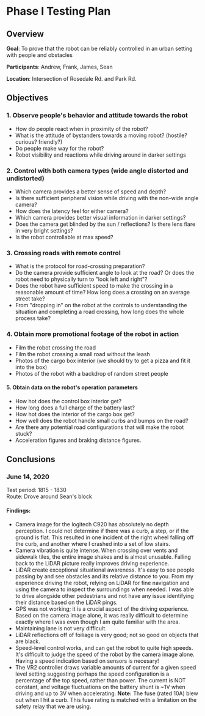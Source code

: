 # Phase I Testing Plan

## Overview
**Goal**: To prove that the robot can be reliably controlled in an urban setting with people and obstacles

**Participants**: Andrew, Frank, James, Sean

**Location**: Intersection of Rosedale Rd. and Park Rd.

## Objectives
### 1. Observe people's behavior and attitude towards the robot
* How do people react when in proximity of the robot?
* What is the attitude of bystanders towards a moving robot? (hostile? curious? friendly?)
* Do people make way for the robot?
* Robot visibility and reactions while driving around in darker settings

### 2. Control with both camera types (wide angle distorted and undistorted)
* Which camera provides a better sense of speed and depth?
* Is there sufficient peripheral vision while driving with the non-wide angle camera?
* How does the latency feel for either camera?
* Which camera provides better visual information in darker settings?
* Does the camera get blinded by the sun / reflections? Is there lens flare in very bright settings?
* Is the robot controllable at max speed?

### 3. Crossing roads with remote control
* What is the protocol for road-crossing preparation?
* Do the camera provide sufficient angle to look at the road? Or does the robot need to physically turn to "look left and right"?
* Does the robot have sufficient speed to make the crossing in a reasonable amount of time? How long does a crossing on an average street take?
* From "dropping in" on the robot at the controls to understanding the situation and completing a road crossing, how long does the whole process take?


### 4. Obtain more promotional footage of the robot in action
* Film the robot crossing the road
* Film the robot crossing a small road without the leash
* Photos of the cargo box interior (we should try to get a pizza and fit it into the box)
* Photos of the robot with a backdrop of random street people


#### 5. Obtain data on the robot's operation parameters
* How hot does the control box interior get?
* How long does a full charge of the battery last?
* How hot does the interior of the cargo box get?
* How well does the robot handle small curbs and bumps on the road?
* Are there any potential road configurations that will make the robot stuck?
* Acceleration figures and braking distance figures.


## Conclusions
### June 14, 2020
Test period: 1815 - 1830  
Route: Drove around Sean's block
#### Findings:
- Camera image for the logitech C920 has absolutely no depth perception. I could not determine if there was a curb, a step, or if the ground is flat. This resulted in one incident of the right wheel falling off the curb, and another where I crashed into a set of low stairs.
- Camera vibration is quite intense. When crossing over vents and sidewalk tiles, the entire image shakes and is almost unusable. Falling back to the LiDAR picture really improves driving experience.
- LiDAR create exceptional situational awareness. It's easy to see people passing by and see obstacles and its relative distance to you. From my experience driving the robot, relying on LiDAR for fine navigation and using the camera to inspect the surroundings when needed. I was able to drive alongside other pedestrians and not have any issue identifying their distance based on the LiDAR pings.
- GPS was not working; it is a crucial aspect of the driving experience. Based on the camera image alone, it was really difficult to determine exactly where I was even though I am quite familiar with the area.
- Maintaining lane is not very difficult.
- LiDAR reflections off of foiliage is very good; not so good on objects that are black.
- Speed-level control works, and can get the robot to quite high speeds. It's difficult to judge the speed of the robot by the camera image alone. Having a speed indication based on sensors is necesary!
- The VR2 controller draws variable amounts of current for a given speed level setting suggesting perhaps the speed configuration is a percentage of the top speed, rather than power. The current is NOT constant, and voltage fluctuations on the battery shunt is ~1V when driving and up to 3V when accelerating. **Note:** The fuse (rated 10A) blew out when I hit a curb. This fuse rating is matched with a limitation on the safety relay that we are using.
